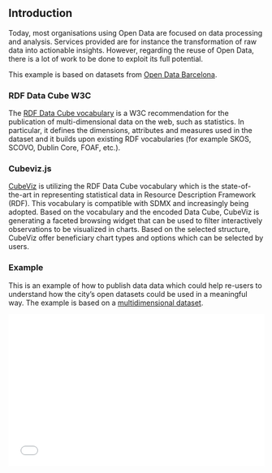 ## Introduction
Today,  most  organisations  using  Open  Data  are  focused on  data  processing  and  analysis.  Services  provided  are  for
instance  the  transformation  of  raw  data  into  actionable insights.  However,  regarding  the  reuse  of  Open  Data,  there
is  a  lot  of  work  to  be  done  to  exploit  its  full potential.

This example is based on datasets from [Open Data Barcelona](http://opendata-ajuntament.barcelona.cat/es/).

### RDF Data Cube W3C

The  [RDF  Data  Cube  vocabulary](https://www.w3.org/TR/vocab-data-cube/) is  a  W3C  recommendation  for  the  publication  of
multi-dimensional  data  on  the  web,  such  as  statistics.  In particular,  it  defines  the  dimensions,  attributes  and  measures used  in  the  dataset  and  it  builds  upon  existing  RDF vocabularies  (for  example  SKOS,  SCOVO,  Dublin  Core,
FOAF,  etc.).

### Cubeviz.js

[CubeViz](https://github.com/AKSW/cubevizjs) is utilizing the RDF Data Cube vocabulary which is the state-of-the-art in representing statistical data in Resource Description Framework (RDF). This vocabulary is compatible with SDMX and increasingly being adopted. Based on the vocabulary and the encoded Data Cube, CubeViz is generating a faceted browsing widget that can be used to filter interactively observations to be visualized in charts. Based on the selected structure, CubeViz offer beneficiary chart types and options which can be selected by users.

### Example

This is an example of how to publish data data which could help re-users to understand how the city’s open datasets could be used  in a meaningful way. The example is based on a [multidimensional dataset](https://raw.githubusercontent.com/hibernator11/datacuberdf/master/rdf-02-2017.n3). 

<iframe width="100%" height="300" src="//jsfiddle.net/gcandela/gv84Lthn/2/embedded/result/" allowpaymentrequest allowfullscreen="allowfullscreen" frameborder="0"></iframe>


